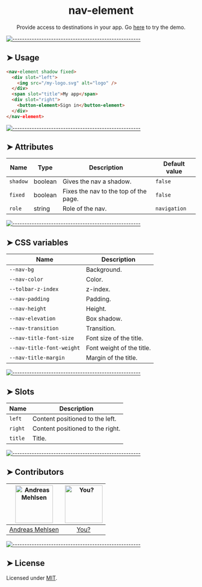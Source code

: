 <h1 align="center">nav-element</h1>
<p align="center">Provide access to destinations in your app. Go <a href="https://weightless.dev/demo/nav">here</a> to try the demo.</p>


[![-----------------------------------------------------](https://raw.githubusercontent.com/andreasbm/readme/master/assets/lines/colored.png)](#usage)

## ➤ Usage

```html
<nav-element shadow fixed>
  <div slot="left">
    <img src="/my-logo.svg" alt="logo" />
  </div>
  <span slot="title">My app</span>
  <div slot="right">
    <button-element>Sign in</button-element>
  </div>
</nav-element>
```


[![-----------------------------------------------------](https://raw.githubusercontent.com/andreasbm/readme/master/assets/lines/colored.png)](#attributes)

## ➤ Attributes

| Name | Type | Description | Default value |
| ------- | ------- | ------- | ------- |
| `shadow` | boolean | Gives the nav a shadow. | `false` |
| `fixed` | boolean | Fixes the nav to the top of the page. | `false` |
| `role` | string | Role of the nav. | `navigation` |


[![-----------------------------------------------------](https://raw.githubusercontent.com/andreasbm/readme/master/assets/lines/colored.png)](#css-variables)

## ➤ CSS variables

| Name | Description |
| ------- | ------- |
| `--nav-bg` | Background. |
| `--nav-color` | Color. |
| `--tolbar-z-index` | z-index. |
| `--nav-padding` | Padding. |
| `--nav-height` | Height. |
| `--nav-elevation` | Box shadow. |
| `--nav-transition` | Transition. |
| `--nav-title-font-size` | Font size of the title. |
| `--nav-title-font-weight` | Font weight of the title. |
| `--nav-title-margin` | Margin of the title. |


[![-----------------------------------------------------](https://raw.githubusercontent.com/andreasbm/readme/master/assets/lines/colored.png)](#slots)

## ➤ Slots

| Name | Description |
| ------- | ------- |
| `left` | Content positioned to the left. |
| `right` | Content positioned to the right. |
| `title` | Title. |


[![-----------------------------------------------------](https://raw.githubusercontent.com/andreasbm/readme/master/assets/lines/colored.png)](#contributors)

## ➤ Contributors
	
|[<img alt="Andreas Mehlsen" src="https://avatars1.githubusercontent.com/u/6267397?s=460&v=4" width="100">](https://twitter.com/andreasmehlsen) | [<img alt="You?" src="https://joeschmoe.io/api/v1/random" width="100">](https://github.com/andreasbm/weightless/blob/master/CONTRIBUTING.md)|
|:---: | :---:|
|[Andreas Mehlsen](https://twitter.com/andreasmehlsen) | [You?](https://github.com/andreasbm/weightless/blob/master/CONTRIBUTING.md)|

[![-----------------------------------------------------](https://raw.githubusercontent.com/andreasbm/readme/master/assets/lines/colored.png)](#license)

## ➤ License
	
Licensed under [MIT](https://opensource.org/licenses/MIT).